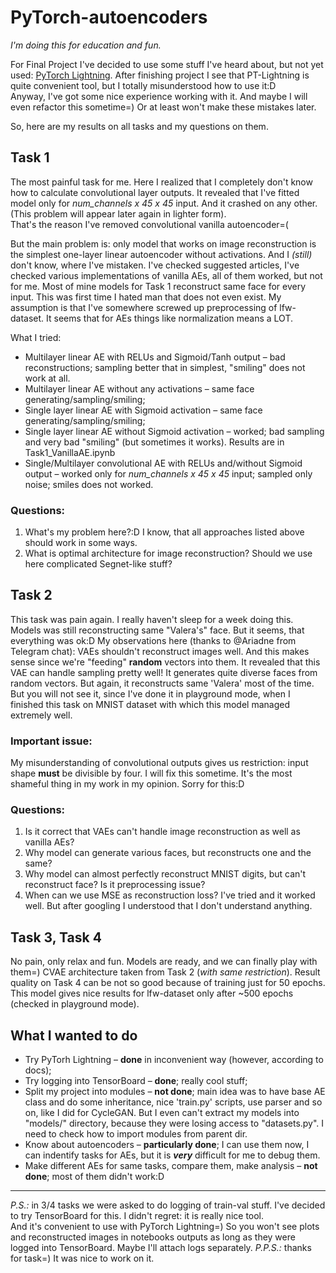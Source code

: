 # PyTorch-autoencoders

*I'm doing this for education and fun.*

For Final Project I've decided to use some stuff I've heard about, but not yet used: [PyTorch Lightning](https://github.com/PyTorchLightning/pytorch-lightning).
After finishing project I see that PT-Lightning is quite convenient tool, but I totally misunderstood how to use it:D  
Anyway, I've got some nice experience working with it. And maybe I will even refactor this sometime=) Or at least won't make these mistakes later.

So, here are my results on all tasks and my questions on them.

## Task 1
The most painful task for me. Here I realized that I completely don't know how to calculate convolutional layer outputs. 
It revealed that I've fitted model only for *num_channels x 45 x 45* input. And it crashed on any other. (This problem will appear later again in lighter form).  
That's the reason I've removed convolutional vanilla autoencoder=( 

But the main problem is: only model that works on image reconstruction is the simplest one-layer linear autoencoder without activations.
And I *(still)* don't know, where I've mistaken. I've checked suggested articles, I've checked various implementations of vanilla AEs, all of them worked, but not for me.
Most of mine models for Task 1 reconstruct same face for every input. This was first time I hated man that does not even exist.
My assumption is that I've somewhere screwed up preprocessing of lfw-dataset. It seems that for AEs things like normalization means a LOT.

What I tried:
* Multilayer linear AE with RELUs and Sigmoid/Tanh output – bad reconstructions; sampling better that in simplest, "smiling" does not work at all.
* Multilayer linear AE without any activations – same face generating/sampling/smiling;
* Single layer linear AE with Sigmoid activation – same face generating/sampling/smiling;
* Single layer linear AE without Sigmoid activation – worked; bad sampling and very bad "smiling" (but sometimes it works). Results are in Task1_VanillaAE.ipynb
* Single/Multilayer convolutional AE with RELUs and/without Sigmoid output – worked only for *num_channels x 45 x 45* input; sampled only noise; smiles does not worked.

### Questions:
1. What's my problem here?:D I know, that all approaches listed above should work in some ways.
2. What is optimal architecture for image reconstruction? Should we use here complicated Segnet-like stuff?

## Task 2
This task was pain again. I really haven't sleep for a week doing this. Models was still reconstructing same "Valera's" face. But it seems, that everything was ok:D
My observations here (thanks to @Ariadne from Telegram chat): VAEs shouldn't reconstruct images well. And this makes sense since we're "feeding" **random** vectors into them.
It revealed that this VAE can handle sampling pretty well! It generates quite diverse faces from random vectors. But again, it reconstructs same 'Valera' most of the time.  
But you will not see it, since I've done it in playground mode, when I finished this task on MNIST dataset with which this model managed extremely well.

### Important issue:
My misunderstanding of convolutional outputs gives us restriction: input shape **must** be divisible by four.
I will fix this sometime. It's the most shameful thing in my work in my opinion. Sorry for this:D

### Questions:
1. Is it correct that VAEs can't handle image reconstruction as well as vanilla AEs?
2. Why model can generate various faces, but reconstructs one and the same?
3. Why model can almost perfectly reconstruct MNIST digits, but can't reconstruct face? Is it preprocessing issue?
4. When can we use MSE as reconstruction loss? I've tried and it worked well. But after googling I understood that I don't understand anything.

## Task 3, Task 4
No pain, only relax and fun. Models are ready, and we can finally play with them=)
CVAE architecture taken from Task 2 (*with same restriction*).
Result quality on Task 4 can be not so good because of training just for 50 epochs.  
This model gives nice results for lfw-dataset only after ~500 epochs (checked in playground mode).


## What I wanted to do
* Try PyTorh Lightning – **done** in inconvenient way (however, according to docs);
* Try logging into TensorBoard – **done**; really cool stuff;
* Split my project into modules – **not done**; main idea was to have base AE class and do some inheritance, nice 'train.py' scripts, use parser and so on, like I did for CycleGAN.
But I even can't extract my models into "models/" directory, because they were losing access to "datasets.py". I need to check how to import modules from parent dir.
* Know about autoencoders – **particularly done**; I can use them now, I can indentify tasks for AEs, but it is ***very*** difficult for me to debug them.
* Make different AEs for same tasks, compare them, make analysis – **not done**; most of them didn't work:D
___
*P.S.:* in 3/4 tasks we were asked to do logging of train-val stuff. I've decided to try TensorBoard for this. I didn't regret: it is really nice tool.  
And it's convenient to use with PyTorch Lightning=)
So you won't see plots and reconstructed images in notebooks outputs as long as they were logged into TensorBoard. Maybe I'll attach logs separately.
*P.P.S.:* thanks for task=) It was nice to work on it.
